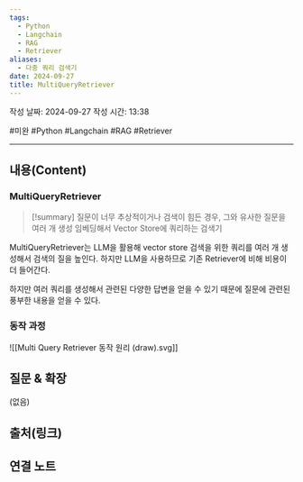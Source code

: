 ```yaml
---
tags:
  - Python
  - Langchain
  - RAG
  - Retriever
aliases:
  - 다중 쿼리 검색기
date: 2024-09-27
title: MultiQueryRetriever
---
```

작성 날짜: 2024-09-27
작성 시간: 13:38

#미완 #Python #Langchain #RAG #Retriever 

----
## 내용(Content)

### MultiQueryRetriever

>[!summary]
>질문이 너무 추상적이거나 검색이 힘든 경우, 그와 유사한 질문을 여러 개 생성 임베딩해서 Vector Store에 쿼리하는 검색기

MultiQueryRetriever는 LLM을 활용해 vector store 검색을 위한 쿼리를 여러 개 생성해서 검색의 질을 높인다. 하지만 LLM을 사용하므로 기존 Retriever에 비해 비용이 더 들어간다.

하지만 여러 쿼리를 생성해서 관련된 다양한 답변을 얻을 수 있기 때문에 질문에 관련된 풍부한 내용을 얻을 수 있다.

### 동작 과정

![[Multi Query Retriever 동작 원리 (draw).svg]]



## 질문 & 확장

(없음)

## 출처(링크)


## 연결 노트










